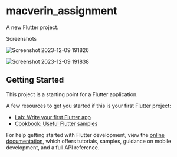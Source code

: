 # macverin_assignment

A new Flutter project.


Screenshots

![Screenshot 2023-12-09 191826](https://github.com/Ishaqsah/Macverin_assignment/assets/139967174/99fb12a7-6538-431a-bb5f-52499d548006)


![Screenshot 2023-12-09 191838](https://github.com/Ishaqsah/Macverin_assignment/assets/139967174/c793bdeb-82bf-4168-9f57-81e16cf79aef)










## Getting Started

This project is a starting point for a Flutter application.

A few resources to get you started if this is your first Flutter project:

- [Lab: Write your first Flutter app](https://docs.flutter.dev/get-started/codelab)
- [Cookbook: Useful Flutter samples](https://docs.flutter.dev/cookbook)

For help getting started with Flutter development, view the
[online documentation](https://docs.flutter.dev/), which offers tutorials,
samples, guidance on mobile development, and a full API reference.
